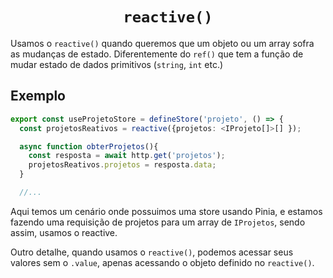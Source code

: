 <h1 align="center"><code>reactive()</code></h1>

Usamos o `reactive()` quando queremos que um objeto ou um array sofra as mudanças de estado.
Diferentemente do `ref()` que tem a função de mudar estado de dados primitivos (`string`, `int` etc.)

## Exemplo

```ts
export const useProjetoStore = defineStore('projeto', () => {
  const projetosReativos = reactive({projetos: <IProjeto[]>[] });

  async function obterProjetos(){
    const resposta = await http.get('projetos');
    projetosReativos.projetos = resposta.data;
  }

  //...
```

Aqui temos um cenário onde possuimos uma store usando Pinia, e estamos fazendo uma requisição de projetos para um array de `IProjetos`, sendo assim, usamos o reactive.

Outro detalhe, quando usamos o `reactive()`, podemos acessar seus valores sem o `.value`, apenas acessando o objeto definido no `reactive()`.